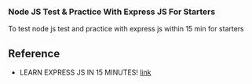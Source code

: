 ### Node JS Test & Practice With Express JS For Starters

To test node js test and practice with express js within 15 min for starters

## Reference
- LEARN EXPRESS JS IN 15 MINUTES! [link](https://www.youtube.com/watch?v=JlgKybraoy4)